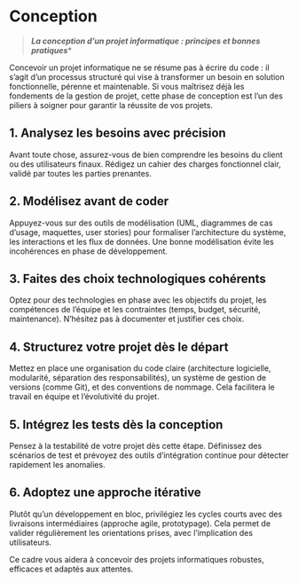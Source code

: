 # Conception

> ***La conception d’un projet informatique : principes et bonnes pratiques****

Concevoir un projet informatique ne se résume pas à écrire du code : il s’agit d’un processus structuré qui vise à transformer un besoin en solution fonctionnelle, pérenne et maintenable. Si vous maîtrisez déjà les fondements de la gestion de projet, cette phase de conception est l’un des piliers à soigner pour garantir la réussite de vos projets.

## 1. Analysez les besoins avec précision

Avant toute chose, assurez-vous de bien comprendre les besoins du client ou des utilisateurs finaux. Rédigez un cahier des charges fonctionnel clair, validé par toutes les parties prenantes.

## 2. Modélisez avant de coder

Appuyez-vous sur des outils de modélisation (UML, diagrammes de cas d’usage, maquettes, user stories) pour formaliser l’architecture du système, les interactions et les flux de données. Une bonne modélisation évite les incohérences en phase de développement.

## 3. Faites des choix technologiques cohérents

Optez pour des technologies en phase avec les objectifs du projet, les compétences de l’équipe et les contraintes (temps, budget, sécurité, maintenance). N’hésitez pas à documenter et justifier ces choix.

## 4. Structurez votre projet dès le départ

Mettez en place une organisation du code claire (architecture logicielle, modularité, séparation des responsabilités), un système de gestion de versions (comme Git), et des conventions de nommage. Cela facilitera le travail en équipe et l’évolutivité du projet.

## 5. Intégrez les tests dès la conception

Pensez à la testabilité de votre projet dès cette étape. Définissez des scénarios de test et prévoyez des outils d’intégration continue pour détecter rapidement les anomalies.

## 6. Adoptez une approche itérative

Plutôt qu’un développement en bloc, privilégiez les cycles courts avec des livraisons intermédiaires (approche agile, prototypage). Cela permet de valider régulièrement les orientations prises, avec l’implication des utilisateurs.

Ce cadre vous aidera à concevoir des projets informatiques robustes, efficaces et adaptés aux attentes. 